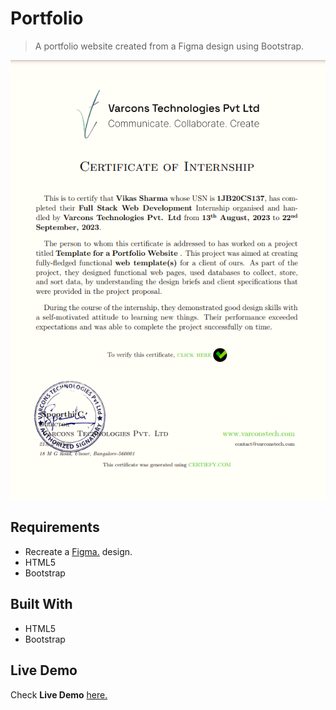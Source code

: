 
# Portfolio

> A portfolio website created from a Figma design using Bootstrap.


![Course Completion certificate](https://raw.githubusercontent.com/vsbrall143/portfolio-figma/main/certify.png)
## Requirements

- Recreate a [Figma.]( https://www.figma.com/file/B734e4eF4gKrEsAmYZO173/Untitled?type=design&node-id=1-9&mode=design&t=SFUGXJXYrxvvDUQP-0/) design.
- HTML5
- Bootstrap 

## Built With

- HTML5
- Bootstrap

## Live Demo

Check **Live Demo** [here.]( https://vsbrall143.github.io/portfolio-figma/)

